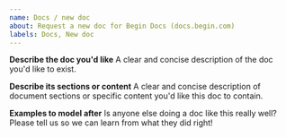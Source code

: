 ```yaml
---
name: Docs / new doc
about: Request a new doc for Begin Docs (docs.begin.com)
labels: Docs, New doc
---
```


**Describe the doc you'd like**
A clear and concise description of the doc you'd like to exist.


**Describe its sections or content**
A clear and concise description of document sections or specific content you'd like this doc to contain.


**Examples to model after**
Is anyone else doing a doc like this really well? Please tell us so we can learn from what they did right!

